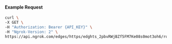 <!-- Code generated for API Clients. DO NOT EDIT. -->

#### Example Request

```bash
curl \
-X GET \
-H "Authorization: Bearer {API_KEY}" \
-H "Ngrok-Version: 2" \
https://api.ngrok.com/edges/https/edghts_2pbvRWjBZf5FM7Ke08s0mot3oh6/routes/edghtsrt_2pbvRauWs99PX3fC7PCNB936UrE
```
